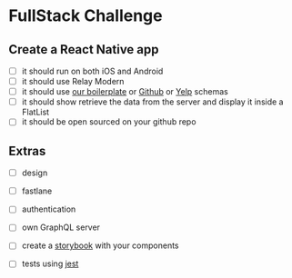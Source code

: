 # FullStack Challenge

## Create a React Native app
- [ ] it should run on both iOS and Android
- [ ] it should use Relay Modern
- [ ] it should use [our boilerplate]  or [Github] or [Yelp] schemas 
- [ ] it should show retrieve the data from the server and display it inside a FlatList
- [ ] it should be open sourced on your github repo

## Extras
- [ ] design
- [ ] fastlane
- [ ] authentication
- [ ] own GraphQL server
- [ ] create a [storybook] with your components
- [ ] tests using [jest]


[storybook]: https://github.com/storybooks/storybook
[jest]: https://jest-everywhere.now.sh
[our boilerplate]: https://github.com/entria/entria-fullstack
[Github]: https://developer.github.com/v4/
[Yelp]: https://www.yelp.com/developers/platform
